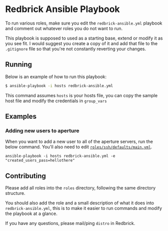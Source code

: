 # Redbrick Ansible Playbook

To run various roles, make sure you edit the `redbrick-ansible.yml` playbook and comment out whatever roles you do not want to run.

This playbook is supposed to used as a starting base, extend or modify it as you see fit. I would suggest you create a copy of it and add that file to the `.gitignore` file so that you're not constantly reverting your changes.

## Running

Below is an example of how to run this playbook:

```bash
$ ansible-playbook -i hosts redbrick-ansible.yml
```

This command assumes `hosts` is your hosts file, you can copy the sample host file and modify the credentials in `group_vars`

## Examples

### Adding new users to aperture

When you want to add a new user to all of the aperture servers, run the below command. You'll also need to edit [`roles/ssh/defaults/main.yml`](./roles/ssh/defaults/main.yml).

```
ansible-playbook -i hosts redbrick-ansible.yml -e "created_users_pass=hellothere"
```

## Contributing

Please add all roles into the `roles` directory, following the same directory structure.

You should also add the role and a small description of what it does into `redbrick-ansible.yml`, this is to make it easier to run commands and modify the playbook at a glance.

If you have any questions, please mail/ping `distro` in Redbrick.

